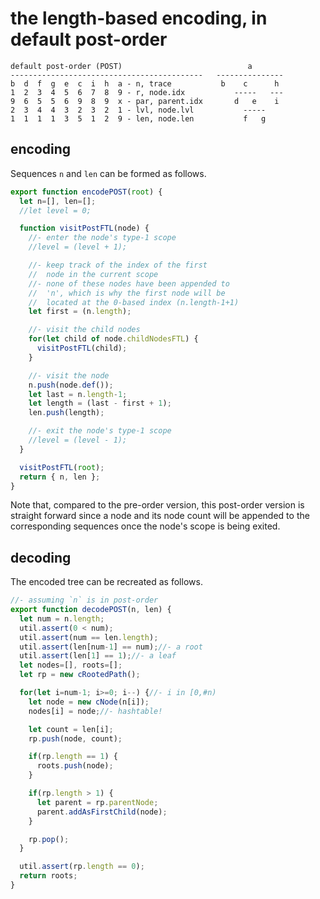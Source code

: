 
<!-- ======================================================================= -->
# the length-based encoding, in default post-order

```
default post-order (POST)                            a
-------------------------------------------   ---------------
b  d  f  g  e  c  i  h  a - n, trace           b    c      h
1  2  3  4  5  6  7  8  9 - r, node.idx           -----   ---
9  6  5  5  6  9  8  9  x - par, parent.idx       d   e    i
2  3  4  4  3  2  3  2  1 - lvl, node.lvl           -----
1  1  1  1  3  5  1  2  9 - len, node.len           f   g
```

<!-- ======================================================================= -->
## encoding

Sequences `n` and `len` can be formed as follows.

```js
export function encodePOST(root) {
  let n=[], len=[];
  //let level = 0;

  function visitPostFTL(node) {
    //- enter the node's type-1 scope
    //level = (level + 1);

    //- keep track of the index of the first
    //  node in the current scope
    //- none of these nodes have been appended to
    //  'n', which is why the first node will be
    //  located at the 0-based index (n.length-1+1)
    let first = (n.length);

    //- visit the child nodes
    for(let child of node.childNodesFTL) {
      visitPostFTL(child);
    }

    //- visit the node
    n.push(node.def());
    let last = n.length-1;
    let length = (last - first + 1);
    len.push(length);

    //- exit the node's type-1 scope
    //level = (level - 1);
  }

  visitPostFTL(root);
  return { n, len };
}
```

Note that, compared to the pre-order version, this post-order version is
straight forward since a node and its node count will be appended to the
corresponding sequences once the node's scope is being exited.

<!-- ======================================================================= -->
## decoding

The encoded tree can be recreated as follows.

```js
//- assuming `n` is in post-order
export function decodePOST(n, len) {
  let num = n.length;
  util.assert(0 < num);
  util.assert(num == len.length);
  util.assert(len[num-1] == num);//- a root
  util.assert(len[1] == 1);//- a leaf
  let nodes=[], roots=[];
  let rp = new cRootedPath();

  for(let i=num-1; i>=0; i--) {//- i in [0,#n)
    let node = new cNode(n[i]);
    nodes[i] = node;//- hashtable!

    let count = len[i];
    rp.push(node, count);

    if(rp.length == 1) {
      roots.push(node);
    }

    if(rp.length > 1) {
      let parent = rp.parentNode;
      parent.addAsFirstChild(node);
    }

    rp.pop();
  }

  util.assert(rp.length == 0);
  return roots;
}
```
